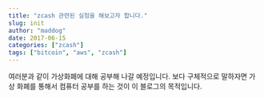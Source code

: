 ```yaml
---
title: "zcash 관련된 실험을 해보고자 합니다."
slug: init
author: "maddog"
date: 2017-06-15
categories: ["zcash"]
tags: ["bitcoin", "aws", "zcash"]
---
```


여러분과 같이 가상화폐에 대해 공부해 나갈 예정입니다. 보다 구체적으로 말하자면 가상 화폐를 통해서 컴퓨터 공부를 하는 것이 이 블로그의 목적입니다.
